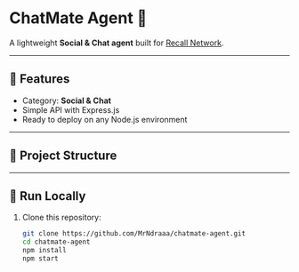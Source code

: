 # ChatMate Agent 🤖

A lightweight **Social & Chat agent** built for [Recall Network](https://recall.network).

---

## 📌 Features
- Category: **Social & Chat**
- Simple API with Express.js
- Ready to deploy on any Node.js environment

---

## 📂 Project Structure

---

## 🚀 Run Locally

1. Clone this repository:
   ```bash
   git clone https://github.com/MrNdraaa/chatmate-agent.git
   cd chatmate-agent
   npm install
   npm start
   
